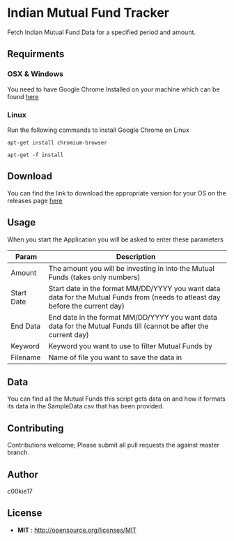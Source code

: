 # Indian Mutual Fund Tracker

Fetch Indian Mutual Fund Data for a specified period  and amount.


## Requirments

### OSX & Windows

You need to have Google Chrome Installed on your machine which can be found <a href= "https://www.google.com/chrome/">here</a>

### Linux

Run the following commands to install Google Chrome on Linux

`apt-get install chromium-browser`

`apt-get -f install`


## Download

You can find the link to download the appropriate version for your OS on the releases page <a href="https://github.com/c00kie17/Indian-Mutual-Fund-Tracker/releases">here</a>

## Usage
When you start the Application you will be asked to enter these parameters

| Param | Description |
| --- | --- |
| Amount | The amount you will be investing in into the Mutual Funds (takes only numbers) |
| Start Date | Start date in the format MM/DD/YYYY you want data data for the Mutual Funds from (needs to atleast day before the current day) |
| End Data | End date in the format MM/DD/YYYY you want data data for the Mutual Funds till (cannot be after the current day)|
| Keyword | Keyword you want to use to filter  Mutual Funds by |
| Filename | Name of file you want to save the data in |

## Data

You can find all the Mutual Funds this script gets data on and how it formats its data in the SampleData csv that has been provided.

## Contributing

Contributions welcome; Please submit all pull requests the against master branch. 


## Author

c00kie17


## License

 - **MIT** : http://opensource.org/licenses/MIT
